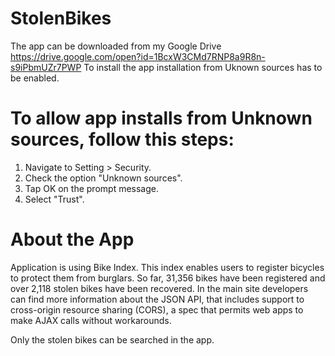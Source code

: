 # StolenBikes

The app can be downloaded from my Google Drive https://drive.google.com/open?id=1BcxW3CMd7RNP8a9R8n-s9iPbmUZr7PWP To install the app installation from Uknown sources has to be enabled.

# To allow app installs from Unknown sources, follow this steps:
1) Navigate to Setting > Security.
2) Check the option "Unknown sources".
3) Tap OK on the prompt message.
4) Select "Trust".

# About the App
Application is using Bike Index. This index enables users to register bicycles to protect them from burglars. So far, 31,356 bikes have been registered and over 2,118 stolen bikes have been recovered. In the main site developers can find more information about the JSON API, that includes support to cross-origin resource sharing (CORS), a spec that permits web apps to make AJAX calls without workarounds.

Only the stolen bikes can be searched in the app.
